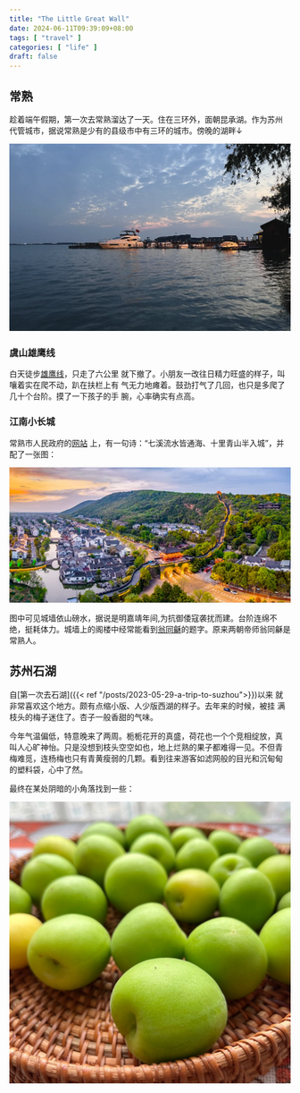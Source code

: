 ```yaml
---
title: "The Little Great Wall"
date: 2024-06-11T09:39:09+08:00
tags: [ "travel" ]
categories: [ "life" ]
draft: false
---
```


## 常熟

趁着端午假期，第一次去常熟溜达了一天。住在三环外，面朝昆承湖。作为苏州
代管城市，据说常熟是少有的县级市中有三环的城市。傍晚的湖畔↓

![昆承湖](/media/kun-ch-lake.jpg)

### 虞山雄鹰线

白天徒步[雄鹰线](https://zhuanlan.zhihu.com/p/680247394)，只走了六公里
就下撤了。小朋友一改往日精力旺盛的样子，叫嚷着实在爬不动，趴在扶栏上有
气无力地瘫着。鼓劲打气了几回，也只是多爬了几十个台阶。摸了一下孩子的手
腕，心率确实有点高。

### 江南小长城

常熟市人民政府的[网站](http://www.changshu.gov.cn/zgcs/clcs/202310/9aaf53bddac44a3dab9953e93405070d.shtml)
上，有一句诗：“七溪流水皆通海、十里青山半入城”，并配了一张图：

![江南小长城](/media/little-great-wall.png)

图中可见城墙依山磅水，据说是明嘉靖年间,为抗御倭寇袭扰而建。台阶连绵不
绝，挺耗体力。城墙上的阁楼中经常能看到[翁同龢](https://baike.baidu.com/item/%E7%BF%81%E5%90%8C%E9%BE%A2/415985)的题字。原来两朝帝师翁同龢是常熟人。

## 苏州石湖

自[第一次去石湖]({{< ref "/posts/2023-05-29-a-trip-to-suzhou">}})以来
就非常喜欢这个地方。颇有点缩小版、人少版西湖的样子。去年来的时候，被挂
满枝头的梅子迷住了。杏子一般香甜的气味。

今年气温偏低，特意晚来了两周。栀栀花开的真盛，荷花也一个个竞相绽放，真
叫人心旷神怡。只是没想到枝头空空如也，地上烂熟的果子都难得一见。不但青
梅难觅，连杨梅也只有青黄瘦弱的几颗。看到往来游客如滤网般的目光和沉甸甸
的塑料袋，心中了然。

最终在某处阴暗的小角落找到一些：

![梅子](/media/IMG_2910.JPG)

